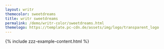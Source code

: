 ```yaml
---
layout: writr
themecolor: sweetdreams
title: writr sweetdreams
permalink: /demo/writr-color/sweetdreams.html
themelogo: https://template.pc-cdn.de/assets/img/logo/transparent_logo.png
---
```

{% include zzz-example-content.html %}
